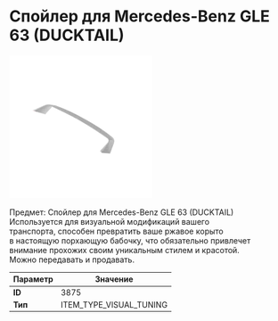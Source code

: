 # Спойлер для Mercedes-Benz GLE 63 (DUCKTAIL)

![Item Image](../img/3875.webp?raw=true)

Предмет: Спойлер для Mercedes-Benz GLE 63 (DUCKTAIL)<br>Используется для визуальной модификаций вашего<br>транспорта, способен превратить ваше ржавое корыто<br>в настоящую порхающую бабочку, что обязательно привлечет<br>внимание прохожих своим уникальным стилем и красотой.<br>Можно передавать и продавать.


| Параметр | Значение |
|----------|----------|
| **ID** | 3875 |
| **Тип** | ITEM_TYPE_VISUAL_TUNING |

